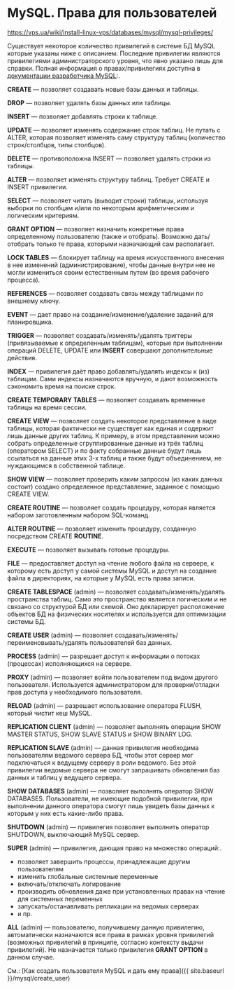 # MySQL. Права для пользователей

https://vps.ua/wiki/install-linux-vps/databases/mysql/mysql-privileges/

Существует некоторое количество привилегий в системе БД MySQL которые указаны ниже с описанием. Последние привилегии являются привилегиями администраторского уровня, что явно указано лишь для справки. Полная информация о правах/привилегиях доступна в [документации разработчика MySQL](http://dev.mysql.com/doc/refman/5.7/en/privileges-provided.html):.

**CREATE** — позволяет создавать новые базы данных и таблицы.

**DROP** — позволяет удалять базы данных или таблицы.

**INSERT** — позволяет добавлять строки к таблице.

**UPDATE** — позволяет изменять содержание строк таблиц. Не путать с ALTER, которая позволяет изменять саму структуру таблиц (количество строк/столбцов, типы столбцов).

**DELETE** — противоположна INSERT — позволяет удалять строки из таблицы.

**ALTER** — позволяет изменять структуру таблиц. Требует CREATE и INSERT привилегии.

**SELECT** — позволяет читать (выводит строки) таблицы, используя выборки по столбцам и/или по некоторым арифметическим и логическим критериям.

**GRANT OPTION** — позволяет назначить конкретные права определенному пользователю (также и отобрать). Возможно дать/отобрать только те права, которыми назначающий сам располагает.

**LOCK TABLES** — блокирует таблицу на время искусственного внесения в нее изменений (администрирование), чтобы данные внутри нее не могли измениться своим естественным путем (во время рабочего процесса).

**REFERENCES** — позволяет создавать связь между таблицами по внешнему ключу.

**EVENT** — дает право на создание/изменение/удаление заданий для планировщика.

**TRIGGER** — позволяет создавать/изменять/удалять триггеры (привязываемые к определенным таблицам), которые при выполнении операций DELETE, UPDATE или **INSERT** совершают дополнительные действия.

**INDEX** — привилегия даёт право добавлять/удалять индексы к (из) таблицам. Сами индексы назначаются вручную, и дают возможность сэкономить время на поиске строк.

**CREATE TEMPORARY TABLES** — позволяет создавать временные таблицы на время сессии.

**CREATE VIEW** — позволяет создать некоторое представление в виде таблицы, которая фактически не существует как единая и содержит лишь данные других таблиц. К примеру, в этом представлении можно собрать определенные сгруппированные данные из трёх таблиц (оператором SELECT) и по факту собранные данные будут лишь ссылаться на данные этих 3-х таблиц и также будут объединением, не нуждающимся в собственной таблице.

**SHOW VIEW** — позволяет проверить каким запросом (из каких данных состоит) создано определенное представление, заданное с помощью CREATE VIEW.

**CREATE ROUTINE** — позволяет создать процедуру, которая является набором заготовленным набором SQL-команд.

**ALTER ROUTINE** — позволяет изменить процедуру, созданную посредством CREATE **ROUTINE**.

**EXECUTE** — позволяет вызывать готовые процедуры.

**FILE** — предоставляет доступ на чтение любого файла на сервере, к которому есть доступ у самой системы MySQL и доступ на создание файла в директориях, на которые у MySQL есть права записи.

**CREATE TABLESPACE** (admin) — позволяет создавать/изменять/удалять пространства таблиц. Само это пространство является логическим и не связано со структурой БД или схемой. Оно декларирует расположение объектов БД на физических носителях и используется для оптимизации системы БД.

**CREATE USER** (admin) — позволяет создавать/изменять/переименовывать/удалять пользователей баз данных.

**PROCESS** (admin) — разрешает доступ к информации о потоках (процессах) исполняющихся на сервере.

**PROXY** (admin) — позволяет войти пользователем под видом другого пользователя. Используется администратором для проверки/отладки прав доступа у необходимого пользователя.

**RELOAD** (admin) — разрешает использование оператора FLUSH, который чистит кеш MySQL.

**REPLICATION CLIENT** (admin) — позволяет выполнять операции SHOW MASTER STATUS, SHOW SLAVE STATUS и SHOW BINARY LOG.

**REPLICATION SLAVE** (admin) — данная привилегия необходима пользователям ведомого сервера БД, чтобы этот сервер мог подключаться к ведущему серверу в роли ведомого. Без этой привилегии ведомые сервера не смогут запрашивать обновления баз данных и таблиц у ведущего сервера.

**SHOW DATABASES** (admin) — позволяет выполнять оператор SHOW DATABASES. Пользователи, не имеющие подобной привилегии, при выполнении данного оператора смогут лишь увидеть базы данных к которым у них есть какие-либо права.

**SHUTDOWN** (admin) — привилегия позволяет выполнить оператор SHUTDOWN, выключающий MySQL сервер.

**SUPER** (admin) — привилегия, дающая право на множество операций:.

* позволяет завершить процессы, принадлежащие другим пользователям
* изменить глобальные системные переменные
* включать/отключать логирование
* производить обновления даже при установленных правах на чтение для системных переменных
* запускать/останавливать репликации на ведомых серверах
* и пр.

**ALL** (admin) — пользователю, получившему данную привилегию, автоматически назначаются все права в рамках уровня привилегий (возможных привилегий в принципе, согласно контексту выдачи привилегий). Не назначается только привилегия **GRANT OPTION** в данном случае.


См.: [Как создать пользователя MySQL и дать ему права]({{ site.baseurl }}/mysql/create_user)

